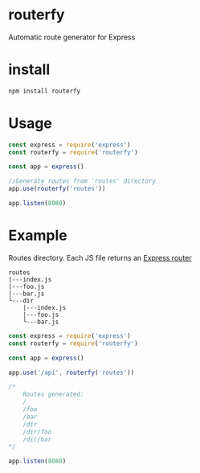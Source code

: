 # routerfy
Automatic route generator for Express

# install

```bash
npm install routerfy
```

# Usage

```javascript
const express = require('express')
const routerfy = require('routerfy')

const app = express()

//Generate routes from 'routes' directory
app.use(routerfy('routes'))

app.listen(8080)
```

# Example

Routes directory. Each JS file returns an [Express router](http://google.com)

```
routes
|---index.js
|---foo.js
|---bar.js
└---dir
	|---index.js
	|---foo.js
	└---bar.js
```
```javascript
const express = require('express')
const routerfy = require('routerfy')

const app = express()

app.use('/api', routerfy('routes'))

/*
	Routes generated:
	/
	/foo
	/bar
	/dir
	/dir/foo
	/dir/bar
*/

app.listen(8080)
```
